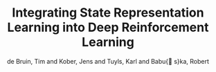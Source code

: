 ---
collection: journal
permalink: /publications/Bruin2018RA-L
pubtype: journal 
title: "Integrating State Representation Learning into Deep Reinforcement Learning" 
author: "de Bruin, Tim and Kober, Jens and Tuyls, Karl and Babu{\v s}ka, Robert" 
year: 2018
avenue: IEEE Robotics and Automation Letters 
url:  
pages: 1394--1401 
code:  
video:  
abstract: 
---